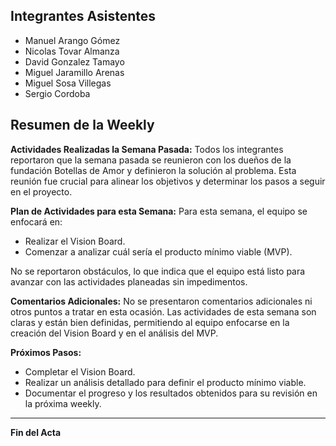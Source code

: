 ## Integrantes Asistentes

- Manuel Arango Gómez
- Nicolas Tovar Almanza
- David Gonzalez Tamayo
- Miguel Jaramillo Arenas
- Miguel Sosa Villegas
- Sergio Cordoba

## Resumen de la Weekly

**Actividades Realizadas la Semana Pasada:**
Todos los integrantes reportaron que la semana pasada se reunieron con los dueños de la fundación Botellas de Amor y definieron la solución al problema. Esta reunión fue crucial para alinear los objetivos y determinar los pasos a seguir en el proyecto.

**Plan de Actividades para esta Semana:**
Para esta semana, el equipo se enfocará en:

- Realizar el Vision Board.
- Comenzar a analizar cuál sería el producto mínimo viable (MVP).

No se reportaron obstáculos, lo que indica que el equipo está listo para avanzar con las actividades planeadas sin impedimentos.

**Comentarios Adicionales:**
No se presentaron comentarios adicionales ni otros puntos a tratar en esta ocasión. Las actividades de esta semana son claras y están bien definidas, permitiendo al equipo enfocarse en la creación del Vision Board y en el análisis del MVP.

**Próximos Pasos:**

- Completar el Vision Board.
- Realizar un análisis detallado para definir el producto mínimo viable.
- Documentar el progreso y los resultados obtenidos para su revisión en la próxima weekly.

---

**Fin del Acta**
